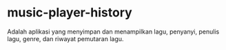# music-player-history
Adalah aplikasi yang menyimpan dan menampilkan lagu, penyanyi, penulis lagu, genre, dan riwayat pemutaran lagu.

